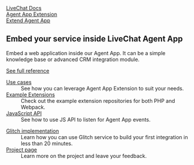 <section class="docs-full-desc light">
	<div class="content">
		<div class="content-column">
			<div class="docs-covers">
				<a href="/agent-app-extension" class="docs-cover green" data-color="#46b776">
					<div class="docs-cover-header">LiveChat Docs</div>
					<div class="docs-cover-title">Agent App <span class="docs-cover-underline">Extension</span></div>
					<div class="docs-cover-subtitle">Extend Agent App</div>
				</a>
				<div class="docs-cover-intro">
					<h2>Embed your service inside LiveChat Agent App</h2>
					<p>Embed a web application inside our Agent App. It can be a simple knowledge base or advanced CRM integration module. </p>
					<a href="/agent-app-extension/" class="cta green">See full reference</a>
				</div>
			</div>
		</div>
		<div class="content-column">
			<div class="docs-covers">
				<dl class="docs-sections green">
					<dt><a href="/agent-app-extension/#use-cases">Use cases</a></dt>
					<dd>See how you can leverage Agent App Extension to suit your needs.</dd>
					<dt><a href="/agent-app-extension/#example-extensions">Example Extensions</a></dt>
					<dd>Check out the example extension repositories for both PHP and Webpack.</dd>
					<dt><a href="/agent-app-extension/#javascript-api">JavaScript API</a></dt>
					<dd>See how to use JS API to listen for Agent App events.</dd>
				</dl>
				<dl class="docs-sections green">
					<dt><a href="https://developers.livechatinc.com/blog/agent-app-extension/" target="_blank">Glitch implementation</a></dt>
					<dd>Learn how you can use Glitch service to build your first integration in less than 20 minutes.</dd>
					<dt><a href="https://developers.livechatinc.com/projects/developers-program/agent-app-extension/" target="_blank">Project page</a></dt>
					<dd>Learn more on the project and leave your feedback.</dd>
				</dl>
			</div>
		</div>
	</div>
</section>
